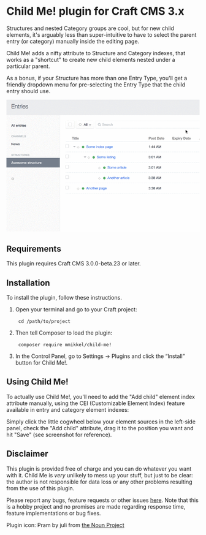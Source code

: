 # Child Me! plugin for Craft CMS 3.x

Structures and nested Category groups are cool, but for new child elements, it's arguably less than super-intuitive to have to select the parent entry (or category) manually inside the editing page.     

Child Me! adds a nifty attribute to Structure and Category indexes, that works as a "shortcut" to create new child elements nested under a particular parent.  

As a bonus, if your Structure has more than one Entry Type, you'll get a friendly dropdown menu for pre-selecting the Entry Type that the child entry should use.    

![Screenshot](resources/img/f9HKBHIk7q.gif)

## Requirements

This plugin requires Craft CMS 3.0.0-beta.23 or later.

## Installation

To install the plugin, follow these instructions.

1. Open your terminal and go to your Craft project:

        cd /path/to/project

2. Then tell Composer to load the plugin:

        composer require mmikkel/child-me!

3. In the Control Panel, go to Settings → Plugins and click the “Install” button for Child Me!.

## Using Child Me!

To actually use Child Me!, you'll need to add the "Add child" element index attribute manually, using the CEI (Customizable Element Index) feature available in entry and category element indexes:  

Simply click the little cogwheel below your element sources in the left-side panel, check the "Add child" attribute, drag it to the position you want and hit "Save" (see screenshot for reference).    

## Disclaimer

This plugin is provided free of charge and you can do whatever you want with it. Child Me is _very_ unlikely to mess up your stuff, but just to be clear: the author is not responsible for data loss or any other problems resulting from the use of this plugin.

Please report any bugs, feature requests or other issues [here](https://github.com/mmikkel/ChildMe-Craft/issues). Note that this is a hobby project and no promises are made regarding response time, feature implementations or bug fixes.

Plugin icon: Pram by juli from [the Noun Project](https://thenounproject.com)



